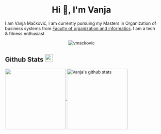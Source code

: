 <h1 align="center">Hi 👋, I'm Vanja</h1>

I am Vanja Mačković, I am currently pursuing my Masters in Organization of business systems from [Faculty of organization and informatics](https://www.foi.unizg.hr/). I am a tech & fitness enthusiast.

<p align="center"> <img src="https://komarev.com/ghpvc/?username=vmackovic" alt="vmackovic" /> </p>

## Github Stats <img src="https://media.giphy.com/media/cj87CxfRtrUifF3Ryk/giphy.gif" width="25px">
<a href="https://github.com/vmackovic">
  <img align="center" src="https://github-readme-stats.vercel.app/api/top-langs/?username=vmackovic&show_icons=true&theme=dark&langs_count=8&count_private=true&card_width=280" height="200px"/>
</a>
<a href="https://github.com/vmackovic">
 <img align="center" src="https://github-readme-stats.vercel.app/api?username=vmackovic&count_private=true&hide=stars&show_icons=true&theme=dark&line_height=27"  alt="Vanja's github stats" height="200px" />
</a>
